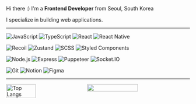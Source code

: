 <p style="margin-bottom: 5px;">Hi there :) I'm a <b>Frontend Developer</b> from Seoul, South Korea</p>
<p style="margin-bottom: 5px;">I specialize in building web applications.</p>

<hr>

![JavaScript](https://img.shields.io/badge/Javascript-F7DF1E?style=flat&logo=javascript&logoColor=black)
![TypeScript](https://img.shields.io/badge/Typescript-2F74C0?style=flat&logo=typescript&logoColor=white)
![React](https://img.shields.io/badge/React-149eca?style=flat&logo=react&logoColor=white)
![React Native](https://img.shields.io/badge/ReactNative-00C7B7?style=flat&logo=react&logoColor=white)

![Recoil](https://img.shields.io/badge/Recoil-6272a4?style=flat&logo=recoil&logoColor=white)
![Zustand](https://img.shields.io/badge/Zustand-A06BFF?style=flat&logo=zotero&logoColor=white)
![SCSS](https://img.shields.io/badge/SCSS-CC6699?style=flat&logo=sass&logoColor=white)
![Styled Components](https://img.shields.io/badge/Styled--Components-F48FB1?style=flat&logo=styled-components&logoColor=white)

![Node.js](https://img.shields.io/badge/Node.js-3C873A?style=flat&logo=nodedotjs&logoColor=white)
![Express](https://img.shields.io/badge/Express-4D4D4D?style=flat&logo=express&logoColor=white)
![Puppeteer](https://img.shields.io/badge/Puppeteer-22A699?style=flat&logo=puppeteer&logoColor=white)
![Socket.IO](https://img.shields.io/badge/Socket.IO-6366F1?style=flat&logo=socket.io&logoColor=white)

![Git](https://img.shields.io/badge/Git-F54D27?style=flat&logo=git&logoColor=white)
![Notion](https://img.shields.io/badge/Notion-475569?style=flat&logo=notion&logoColor=white)
![Figma](https://img.shields.io/badge/Figma-A259FF?style=flat&logo=figma&logoColor=white)

<hr>

<div style="display: flex; justify-content: start; align-items: start; gap: 20px; flex-wrap: wrap;">
  <img
    src="https://github-readme-stats.vercel.app/api/top-langs/?username=xeongjae&layout=compact&show_icons=true&show_owner=true&hide_title=false&theme=radical&hide=hkotlin""
    alt="Top Langs"
    style="width: 40%;"
  />
  <img
    src="https://github-readme-stats.vercel.app/api?username=xeongjae&show_icons=true&theme=radical"
    style="width: 52.6%;"
  />
</div>
